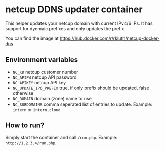 # netcup DDNS updater container
This helper updates your netcup domain with current IPv4/6 IPs. It has support for dynmaic prefixes and only updates the prefix.

You can find the image at https://hub.docker.com/r/rkluth/netcup-docker-dns

## Environment variables
* `NC_KD` netcup customer number
* `NC_APIPW` netcup API password
* `NC_APIKEY` netcup API key
* `NC_UPDATE_IP6_PREFIX` true, if only prefix should be updated, false otherwise
* `NC_DOMAIN` domain (zone) name to use
* `NC_SUBDOMAINS` comma seperated list of entries to update. Example: `intern` or `intern,cloud`

## How to run?
Simply start the container and call `/run.php`. Example: `http://1.2.3.4/run.php`.